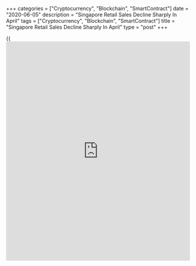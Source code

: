 +++
categories = ["Cryptocurrency", "Blockchain", "SmartContract"]
date = "2020-06-05"
description = "Singapore Retail Sales Decline Sharply In April"
tags = ["Cryptocurrency", "Blockchain", "SmartContract"]
title = "Singapore Retail Sales Decline Sharply In April"
type = "post"
+++

{{<iframe id="large-banner" src="https://www.bounty.group/#slide=10.0" width="100%" height="600" scrolling="no" style="border: 0px solid rgb(216, 221, 230); border-radius: 3px;">}}

Singapore retail sales declined sharply in April as consumption
decreased due to the circuit breaker measures taken to slow the spread
of the [coronavirus][1], or Covid-19, data from the Department of
Statistics showed on Friday.

Retail sales declined 40.5 percent year-on-year in April, following an
13.3 percent fall in March.

Motor vehicle sales dropped 77.0 percent annually in April, following a
28.2 percent fall in the previous month.

Excluding motor vehicles, retail sales fell 32.8 percent in April,
following a 9.8 percent decrease in the preceding month.

Sales of watches and jewellery declined the most, by 87.8 percent in
April. Sales of wearing apparel and footwear fell 85.3 percent and sales
department stores fell 84.6 percent.

On a monthly basis, retail sales fell 31.7 percent in April, following
an 1.3 percent decline in the prior month.

For comments and feedback [contact](https://www.playgroundfx.com/contact/): editorial@rtt[news](https://www.letsplayfx.com/blog/forex-news-website/).com

[Economic News][2]

 **What parts of the world are seeing the best (and worst) economic
performances lately? Click[here][3] to check out our [Econ Scorecard][3]
and find out! See up-to-the-moment [ranking](https://www.playgroundfx.com/blog/crypto-exchange-ranking/)s for the best and worst
performers in [GDP][4], [unemployment rate][5], [inflation][3] and much
more.**

   1. www.rtt[news](https://www.letsplayfx.com/blog/forex-news-website/).com/list/coronavirus.aspx
   2. www.rtt[news](https://www.letsplayfx.com/blog/forex-news-website/).com/Content/EconomicNews.aspx
   3. www.rtt[news](https://www.letsplayfx.com/blog/forex-news-website/).com/economic-scorecard/world-rank/CPI/highest-performance.aspx
   4. www.rtt[news](https://www.letsplayfx.com/blog/forex-news-website/).com/economic-scorecard/world-rank/GDP/highest-performance.aspx
   5. www.rtt[news](https://www.letsplayfx.com/blog/forex-news-website/).com/economic-scorecard/world-rank/unemployment-rate/lowest-performance.aspx